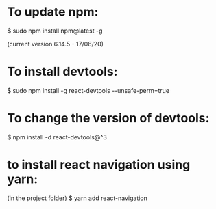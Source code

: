 # To update npm:

$ sudo npm install npm@latest -g

(current version 6.14.5 - 17/06/20)

# To install devtools:
$ sudo npm install -g react-devtools --unsafe-perm=true

# To change the version of devtools:
$ npm install -d react-devtools@^3

# to install react navigation using yarn:
(in the project folder)
$ yarn add react-navigation
